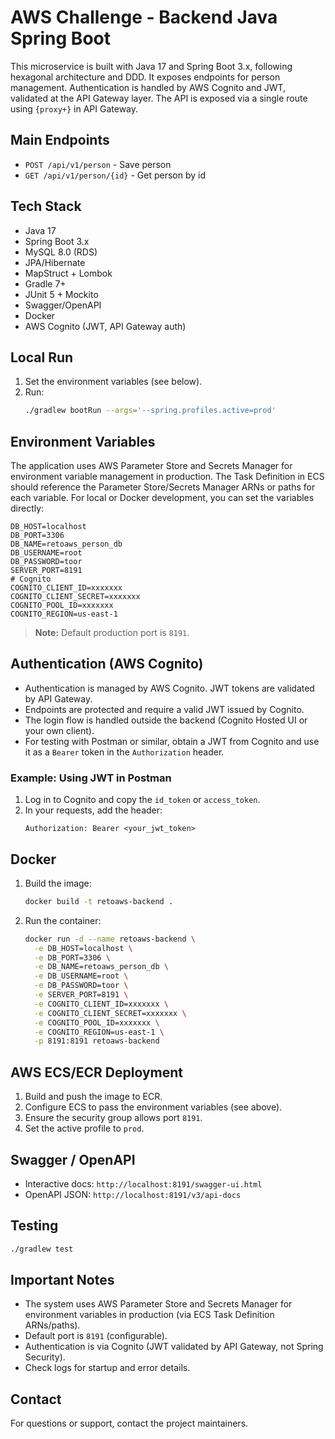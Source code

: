 


# AWS Challenge - Backend Java Spring Boot

This microservice is built with Java 17 and Spring Boot 3.x, following hexagonal architecture and DDD. It exposes endpoints for person management. Authentication is handled by AWS Cognito and JWT, validated at the API Gateway layer. The API is exposed via a single route using `{proxy+}` in API Gateway.



## Main Endpoints

- `POST /api/v1/person` - Save person
- `GET /api/v1/person/{id}` - Get person by id



## Tech Stack
- Java 17
- Spring Boot 3.x
- MySQL 8.0 (RDS)
- JPA/Hibernate
- MapStruct + Lombok
- Gradle 7+
- JUnit 5 + Mockito
- Swagger/OpenAPI
- Docker
- AWS Cognito (JWT, API Gateway auth)



## Local Run

1. Set the environment variables (see below).
2. Run:
   ```sh
   ./gradlew bootRun --args='--spring.profiles.active=prod'
   ```




## Environment Variables

The application uses AWS Parameter Store and Secrets Manager for environment variable management in production. The Task Definition in ECS should reference the Parameter Store/Secrets Manager ARNs or paths for each variable. For local or Docker development, you can set the variables directly:

```
DB_HOST=localhost
DB_PORT=3306
DB_NAME=retoaws_person_db
DB_USERNAME=root
DB_PASSWORD=toor
SERVER_PORT=8191
# Cognito
COGNITO_CLIENT_ID=xxxxxxx
COGNITO_CLIENT_SECRET=xxxxxxx
COGNITO_POOL_ID=xxxxxxx
COGNITO_REGION=us-east-1
```

> **Note:** Default production port is `8191`.



## Authentication (AWS Cognito)

- Authentication is managed by AWS Cognito. JWT tokens are validated by API Gateway.
- Endpoints are protected and require a valid JWT issued by Cognito.
- The login flow is handled outside the backend (Cognito Hosted UI or your own client).
- For testing with Postman or similar, obtain a JWT from Cognito and use it as a `Bearer` token in the `Authorization` header.

### Example: Using JWT in Postman

1. Log in to Cognito and copy the `id_token` or `access_token`.
2. In your requests, add the header:
   ```
   Authorization: Bearer <your_jwt_token>
   ```



## Docker

1. Build the image:
   ```sh
   docker build -t retoaws-backend .
   ```
2. Run the container:
   ```sh
   docker run -d --name retoaws-backend \
     -e DB_HOST=localhost \
     -e DB_PORT=3306 \
     -e DB_NAME=retoaws_person_db \
     -e DB_USERNAME=root \
     -e DB_PASSWORD=toor \
     -e SERVER_PORT=8191 \
     -e COGNITO_CLIENT_ID=xxxxxxx \
     -e COGNITO_CLIENT_SECRET=xxxxxxx \
     -e COGNITO_POOL_ID=xxxxxxx \
     -e COGNITO_REGION=us-east-1 \
     -p 8191:8191 retoaws-backend
   ```


## AWS ECS/ECR Deployment

1. Build and push the image to ECR.
2. Configure ECS to pass the environment variables (see above).
3. Ensure the security group allows port `8191`.
4. Set the active profile to `prod`.



## Swagger / OpenAPI

- Interactive docs: `http://localhost:8191/swagger-ui.html`
- OpenAPI JSON: `http://localhost:8191/v3/api-docs`


## Testing

```sh
./gradlew test
```



## Important Notes

- The system uses AWS Parameter Store and Secrets Manager for environment variables in production (via ECS Task Definition ARNs/paths).
- Default port is `8191` (configurable).
- Authentication is via Cognito (JWT validated by API Gateway, not Spring Security).
- Check logs for startup and error details.

## Contact

For questions or support, contact the project maintainers.
